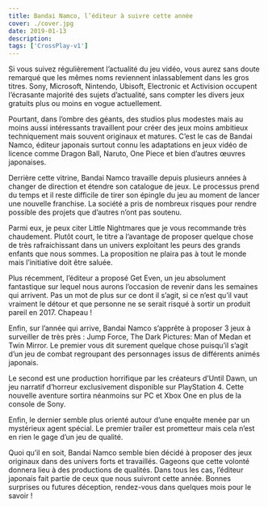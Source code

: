 ```yaml
---
title: Bandai Namco, l’éditeur à suivre cette année
cover: ./cover.jpg
date: 2019-01-13
description: 
tags: ['CrossPlay-v1']
---
```

Si vous suivez régulièrement l’actualité du jeu vidéo, vous aurez sans doute remarqué que les mêmes noms reviennent inlassablement dans les gros titres. Sony, Microsoft, Nintendo, Ubisoft, Electronic et Activision occupent l’écrasante majorité des sujets d’actualité, sans compter les divers jeux gratuits plus ou moins en vogue actuellement.

Pourtant, dans l’ombre des géants, des studios plus modestes mais au moins aussi intéressants travaillent pour créer des jeux moins ambitieux techniquement mais souvent originaux et matures. C’est le cas de Bandai Namco, éditeur japonais surtout connu les adaptations en jeux vidéo de licence comme Dragon Ball, Naruto, One Piece et bien d’autres œuvres japonaises.

Derrière cette vitrine, Bandai Namco travaille depuis plusieurs années à changer de direction et étendre son catalogue de jeux. Le processus prend du temps et il reste difficile de tirer son épingle du jeu au moment de lancer une nouvelle franchise. La société a pris de nombreux risques pour rendre possible des projets que d’autres n’ont pas soutenu.

Parmi eux, je peux citer Little Nightmares que je vous recommande très chaudement. Plutôt court, le titre a l’avantage de proposer quelque chose de très rafraichissant dans un univers exploitant les peurs des grands enfants que nous sommes. La proposition ne plaira pas à tout le monde mais l’initiative doit être saluée.

Plus récemment, l’éditeur a proposé Get Even, un jeu absolument fantastique sur lequel nous aurons l’occasion de revenir dans les semaines qui arrivent. Pas un mot de plus sur ce dont il s’agit, si ce n’est qu’il vaut vraiment le détour et que personne ne se serait risqué à sortir un produit pareil en 2017. Chapeau !

Enfin, sur l’année qui arrive, Bandai Namco s’apprête à proposer 3 jeux à surveiller de très près : Jump Force, The Dark Pictures: Man of Medan et Twin Mirror. Le premier vous dit surement quelque chose puisqu’il s’agit d’un jeu de combat regroupant des personnages issus de différents animés japonais.

Le second est une production horrifique par les créateurs d’Until Dawn, un jeu narratif d’horreur exclusivement disponible sur PlayStation 4. Cette nouvelle aventure sortira néanmoins sur PC et Xbox One en plus de la console de Sony.

Enfin, le dernier semble plus orienté autour d’une enquête menée par un mystérieux agent spécial. Le premier trailer est prometteur mais cela n’est en rien le gage d’un jeu de qualité.

Quoi qu’il en soit, Bandai Namco semble bien décidé à proposer des jeux originaux dans des univers forts et travaillés. Gageons que cette volonté donnera lieu à des productions de qualités. Dans tous les cas, l’éditeur japonais fait partie de ceux que nous suivront cette année. Bonnes surprises ou futures déception, rendez-vous dans quelques mois pour le savoir !

